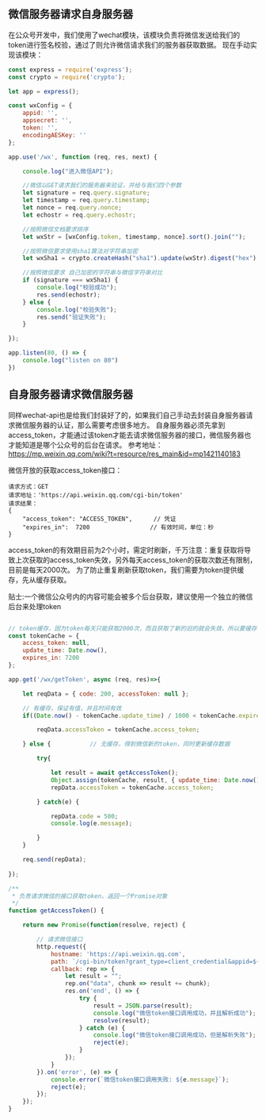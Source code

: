 ## 微信服务器请求自身服务器
在公众号开发中，我们使用了wechat模块，该模块负责将微信发送给我们的token进行签名校验，通过了则允许微信请求我们的服务器获取数据。
现在手动实现该模块：
```javascript
const express = require('express');
const crypto = require('crypto');

let app = express();

const wxConfig = {
    appid: '',
    appsecret: '',
    token: '',
    encodingAESKey: ''
};

app.use('/wx', function (req, res, next) {

    console.log("进入微信API");

    //微信以GET请求我们的服务器来验证，并给与我们四个参数
    let signature = req.query.signature;
    let timestamp = req.query.timestamp;
    let nonce = req.query.nonce;
    let echostr = req.query.echostr;

    //按照微信文档要求排序
    let wxStr = [wxConfig.token, timestamp, nonce].sort().join("");

    //按照微信要求使用sha1算法对字符串加密
    let wxSha1 = crypto.createHash("sha1").update(wxStr).digest("hex");

    //按照微信要求 自己加密的字符串与微信字符串对比
    if (signature === wxSha1) {
        console.log("校验成功");
        res.send(echostr);
    } else {
        console.log("校验失败");
        res.send("验证失败");
    }

});

app.listen(80, () => {
    console.log("listen on 80")
})
```

## 自身服务器请求微信服务器
同样wechat-api也是给我们封装好了的，如果我们自己手动去封装自身服务器请求微信服务器的认证，那么需要考虑很多地方。
自身服务器必须先拿到access_token，才能通过该token才能去请求微信服务器的接口，微信服务器也才能知道是哪个公众号的后台在请求。
参考地址：https://mp.weixin.qq.com/wiki?t=resource/res_main&id=mp1421140183

微信开放的获取access_token接口：
```
请求方式：GET
请求地址：'https://api.weixin.qq.com/cgi-bin/token'
请求结果：
{ 
    "access_token": "ACCESS_TOKEN",      // 凭证
    "expires_in":  7200                 // 有效时间，单位：秒
}
```

access_token的有效期目前为2个小时，需定时刷新，千万注意：重复获取将导致上次获取的access_token失效，另外每天access_token的获取次数还有限制，目前是每天2000次。
为了防止重复刷新获取token，我们需要为token提供缓存，先从缓存获取。


贴士:一个微信公众号内的内容可能会被多个后台获取，建议使用一个独立的微信后台来处理token

```javascript

// token缓存，因为token每天只能获取2000次，而且获取了新的旧的就会失效，所以要缓存
const tokenCache = {
    access_token: null,
    update_time: Date.now(),
    expires_in: 7200
};

app.get('/wx/getToken', async (req, res)=>{

    let reqData = { code: 200, accessToken: null };

    // 有缓存，保证有值，并且时间有效
    if((Date.now() - tokenCache.update_time) / 1000 < tokenCache.expires_in && tokenCache.access_token) {

        reqData.accessToken = tokenCache.access_token;

    } else {           // 无缓存，得到微信新的token，同时更新缓存数据

        try{

            let result = await getAccessToken();
            Object.assign(tokenCache, result, { update_time: Date.now() });
            repData.accessToken = tokenCache.access_token;

        } catch(e) {

            repData.code = 500;
            console.log(e.message);

        }
    }

    req.send(repData);
    
});

/**
 * 负责请求微信的接口获取token，返回一个Promise对象
 */
function getAccessToken() {

    return new Promise(function(resolve, reject) {

        // 请求微信接口
        http.request({
            hostname: 'https://api.weixin.qq.com',
            path: `/cgi-bin/token?grant_type=client_credential&appid=${wxConfig.appID}&secret=${wxConfig.appsecret}`,
            callback: rep => {
                let result = "";
                rep.on("data", chunk => result += chunk);
                res.on('end', () => {
                    try {
                        result = JSON.parse(result);
                        console.log("微信token接口调用成功，并且解析成功");
                        resolve(result);
                    } catch (e) {
                        console.log("微信token接口调用成功，但是解析失败");
                        reject(e);
                    }
                });
            }
        }).on('error', (e) => {
            console.error(`微信token接口调用失败: ${e.message}`);
            reject(e);
        });
    });
}

```